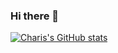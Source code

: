 ### Hi there 👋

<!--
**Eruanne2/Eruanne2** is a ✨ _special_ ✨ repository because its `README.md` (this file) appears on your GitHub profile.

Here are some ideas to get you started:

- 🔭 I’m currently working on ...
- 🌱 I’m currently learning ...
- 👯 I’m looking to collaborate on ...
- 🤔 I’m looking for help with ...
- 💬 Ask me about ...
- 📫 How to reach me: ...
- 😄 Pronouns: ...
- ⚡ Fun fact: ...
-->


[![Charis's GitHub stats](https://github-readme-stats.vercel.app/api?username=Eruanne2)](https://github.com/Eruanne2/github-readme-stats)
